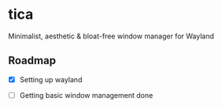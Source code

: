 # tica

Minimalist, aesthetic &amp; bloat-free window manager for Wayland

## Roadmap
- [x] Setting up wayland
- [ ] Getting basic window management done

